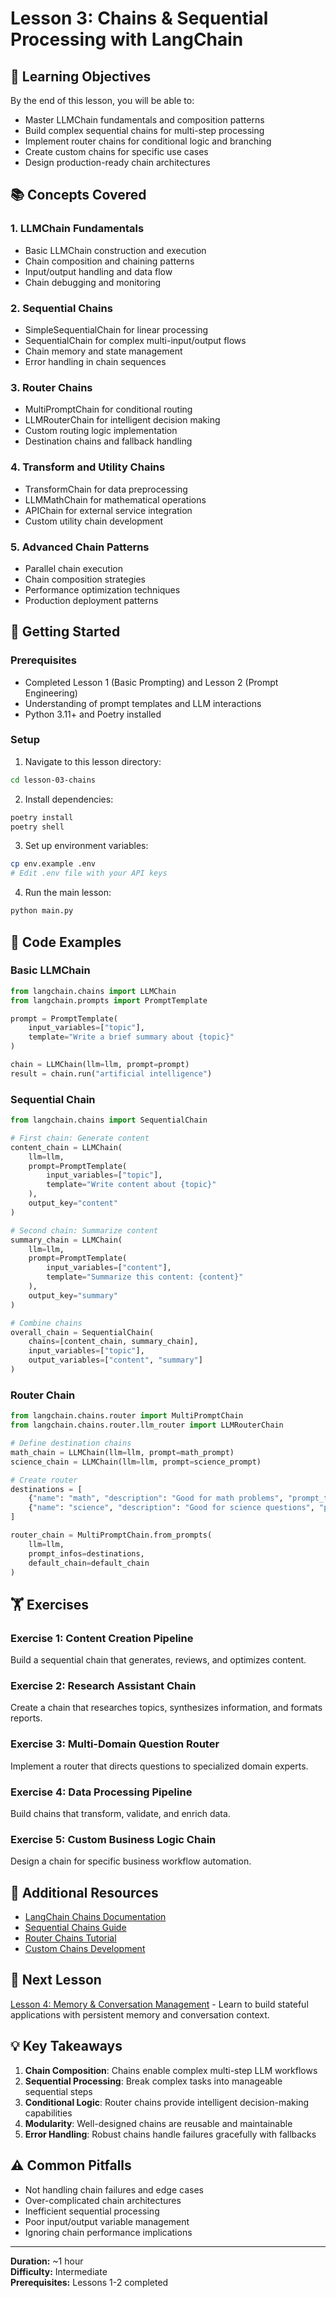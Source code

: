 # Lesson 3: Chains & Sequential Processing with LangChain

## 🎯 Learning Objectives

By the end of this lesson, you will be able to:
- Master LLMChain fundamentals and composition patterns
- Build complex sequential chains for multi-step processing
- Implement router chains for conditional logic and branching
- Create custom chains for specific use cases
- Design production-ready chain architectures

## 📚 Concepts Covered

### 1. LLMChain Fundamentals
- Basic LLMChain construction and execution
- Chain composition and chaining patterns
- Input/output handling and data flow
- Chain debugging and monitoring

### 2. Sequential Chains
- SimpleSequentialChain for linear processing
- SequentialChain for complex multi-input/output flows
- Chain memory and state management
- Error handling in chain sequences

### 3. Router Chains
- MultiPromptChain for conditional routing
- LLMRouterChain for intelligent decision making
- Custom routing logic implementation
- Destination chains and fallback handling

### 4. Transform and Utility Chains
- TransformChain for data preprocessing
- LLMMathChain for mathematical operations
- APIChain for external service integration
- Custom utility chain development

### 5. Advanced Chain Patterns
- Parallel chain execution
- Chain composition strategies
- Performance optimization techniques
- Production deployment patterns

## 🚀 Getting Started

### Prerequisites
- Completed Lesson 1 (Basic Prompting) and Lesson 2 (Prompt Engineering)
- Understanding of prompt templates and LLM interactions
- Python 3.11+ and Poetry installed

### Setup
1. Navigate to this lesson directory:
```bash
cd lesson-03-chains
```

2. Install dependencies:
```bash
poetry install
poetry shell
```

3. Set up environment variables:
```bash
cp env.example .env
# Edit .env file with your API keys
```

4. Run the main lesson:
```bash
python main.py
```

## 📝 Code Examples

### Basic LLMChain
```python
from langchain.chains import LLMChain
from langchain.prompts import PromptTemplate

prompt = PromptTemplate(
    input_variables=["topic"],
    template="Write a brief summary about {topic}"
)

chain = LLMChain(llm=llm, prompt=prompt)
result = chain.run("artificial intelligence")
```

### Sequential Chain
```python
from langchain.chains import SequentialChain

# First chain: Generate content
content_chain = LLMChain(
    llm=llm,
    prompt=PromptTemplate(
        input_variables=["topic"],
        template="Write content about {topic}"
    ),
    output_key="content"
)

# Second chain: Summarize content
summary_chain = LLMChain(
    llm=llm,
    prompt=PromptTemplate(
        input_variables=["content"],
        template="Summarize this content: {content}"
    ),
    output_key="summary"
)

# Combine chains
overall_chain = SequentialChain(
    chains=[content_chain, summary_chain],
    input_variables=["topic"],
    output_variables=["content", "summary"]
)
```

### Router Chain
```python
from langchain.chains.router import MultiPromptChain
from langchain.chains.router.llm_router import LLMRouterChain

# Define destination chains
math_chain = LLMChain(llm=llm, prompt=math_prompt)
science_chain = LLMChain(llm=llm, prompt=science_prompt)

# Create router
destinations = [
    {"name": "math", "description": "Good for math problems", "prompt_template": math_prompt},
    {"name": "science", "description": "Good for science questions", "prompt_template": science_prompt}
]

router_chain = MultiPromptChain.from_prompts(
    llm=llm,
    prompt_infos=destinations,
    default_chain=default_chain
)
```

## 🏋️ Exercises

### Exercise 1: Content Creation Pipeline
Build a sequential chain that generates, reviews, and optimizes content.

### Exercise 2: Research Assistant Chain
Create a chain that researches topics, synthesizes information, and formats reports.

### Exercise 3: Multi-Domain Question Router
Implement a router that directs questions to specialized domain experts.

### Exercise 4: Data Processing Pipeline
Build chains that transform, validate, and enrich data.

### Exercise 5: Custom Business Logic Chain
Design a chain for specific business workflow automation.

## 📖 Additional Resources

- [LangChain Chains Documentation](https://python.langchain.com/docs/modules/chains/)
- [Sequential Chains Guide](https://python.langchain.com/docs/modules/chains/foundational/sequential_chains)
- [Router Chains Tutorial](https://python.langchain.com/docs/modules/chains/foundational/router)
- [Custom Chains Development](https://python.langchain.com/docs/modules/chains/how_to/custom_chain)

## 🔗 Next Lesson

[Lesson 4: Memory & Conversation Management](../lesson-04-memory/) - Learn to build stateful applications with persistent memory and conversation context.

## 💡 Key Takeaways

1. **Chain Composition**: Chains enable complex multi-step LLM workflows
2. **Sequential Processing**: Break complex tasks into manageable sequential steps
3. **Conditional Logic**: Router chains provide intelligent decision-making capabilities
4. **Modularity**: Well-designed chains are reusable and maintainable
5. **Error Handling**: Robust chains handle failures gracefully with fallbacks

## ⚠️ Common Pitfalls

- Not handling chain failures and edge cases
- Over-complicated chain architectures
- Inefficient sequential processing
- Poor input/output variable management
- Ignoring chain performance implications

---

**Duration:** ~1 hour  
**Difficulty:** Intermediate  
**Prerequisites:** Lessons 1-2 completed 